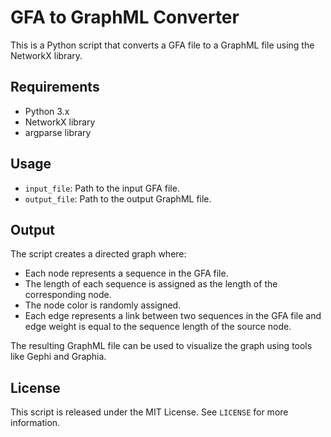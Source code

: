 # GFA to GraphML Converter

This is a Python script that converts a GFA file to a GraphML file using the NetworkX library.

## Requirements

- Python 3.x
- NetworkX library
- argparse library

## Usage


- `input_file`: Path to the input GFA file.
- `output_file`: Path to the output GraphML file.

## Output

The script creates a directed graph where:

- Each node represents a sequence in the GFA file.
- The length of each sequence is assigned as the length of the corresponding node.
- The node color is randomly assigned.
- Each edge represents a link between two sequences in the GFA file and edge weight is equal to the sequence length of the source node.

The resulting GraphML file can be used to visualize the graph using tools like Gephi and Graphia.

## License

This script is released under the MIT License. See `LICENSE` for more information.
